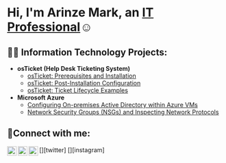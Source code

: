 
<h1>Hi, I'm Arinze Mark, an <a href="https://linkedin.com/in/Arinze">IT Professional</a>☺</h1>

<h2>👨‍💻 Information Technology Projects:</h2>

- <b>osTicket (Help Desk Ticketing System)</b>
  - [osTicket: Prerequisites and Installation](https://github.com/Cashari/osticket-prereqs)
  - [osTicket: Post-Installation Configuration](https://github.com/Cashari/post-install-config)
  - [osTicket: Ticket Lifecycle Examples](https://github.com/cashari/ticket-lifecycle)
- <b>Microsoft Azure</b>
  - [Configuring On-premises Active Directory within Azure VMs](https://github.com/Cashari/configure-ad)
  - [Network Security Groups (NSGs) and Inspecting Network Protocols](https://github.com/Cashari/azure-network-protocols)

<h2>🤳Connect with me:</h2>

[<img align="left" alt="Josh | Twitter" width="22px" src="https://cdn.jsdelivr.net/npm/simple-icons@v3/icons/twitter.svg" />][twitter]
[<img align="left" alt="Josh | LinkedIn" width="22px" src="https://cdn.jsdelivr.net/npm/simple-icons@v3/icons/linkedin.svg" />][linkedin]
[<img align="left" alt="Josh | Instagram" width="22px" src="https://cdn.jsdelivr.net/npm/simple-icons@v3/icons/instagram.svg" />][instagram]

[linkedin]: https://linkedin.com/in/Arinze
